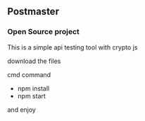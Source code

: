 ## Postmaster

### Open Source project 
This is a simple api testing tool with crypto js

download the files

cmd command
* npm install
* npm start

and enjoy

